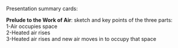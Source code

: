 
Presentation summary cards:  
  
**Prelude to the Work of Air**: sketch and key points of the three parts:  
1-Air occupies space  
2-Heated air rises  
3-Heated air rises and new air moves in to occupy that space
